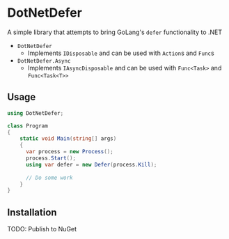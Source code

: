 # DotNetDefer
A simple library that attempts to bring GoLang's `defer` functionality to .NET

* `DotNetDefer`
  * Implements `IDisposable` and can be used with `Action`s and `Func`s
* `DotNetDefer.Async`
  * Implements `IAsyncDisposable` and can be used with `Func<Task>` and `Func<Task<T>>`

## Usage
```csharp
using DotNetDefer;

class Program
{
    static void Main(string[] args)
    {
      var process = new Process();
      process.Start();
      using var defer = new Defer(process.Kill);
  
      // Do some work
    }
}
```

## Installation
TODO: Publish to NuGet

